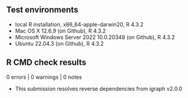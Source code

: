## Test environments

* local R installation, x86_64-apple-darwin20, R 4.3.2
* Mac OS X 12.6.9 (on Github), R 4.3.2
* Microsoft Windows Server 2022 10.0.20348 (on Github), R 4.3.2
* Ubuntu 22.04.3 (on Github), R 4.3.2

## R CMD check results

0 errors | 0 warnings | 0 notes

- This submission resolves reverse dependencies from igraph v2.0.0